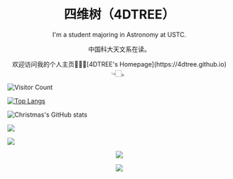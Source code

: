 <h1 align="center">四维树（4DTREE）</h1>
<p align="center">
I'm a student majoring in Astronomy at USTC. 
</p>
<p align="center">
中国科大天文系在读。
</p>
<p align="center">
欢迎访问我的个人主页🥳👉🏻[4DTREE's Homepage](https://4dtree.github.io)👈🏻。
</p>

![Visitor Count](https://profile-counter.glitch.me/Christmas/count.svg)

[![Top Langs](https://github-readme-stats.vercel.app/api/top-langs/?username=4DTREE&layout=compact)](https://github.com/4DTREE/github-readme-stats)

![Christmas's GitHub stats](https://github-readme-stats.vercel.app/api?username=Christmas&show_icons=true&theme=tokyonight)

![](https://img.shields.io/badge/Linux-FCC624?style=for-the-badge&logo=linux&logoColor=black)

![](https://img.shields.io/badge/mac%20os-000000?style=for-the-badge&logo=apple&logoColor=white)

<p align="center">
<a href="https://fxxkpython.com">
  <img align="center" src="https://github-profile-trophy.vercel.app/?username=4DTREE&row=1&column=4"/>
</a>
</p>

<p align="center">
<a href="https://fxxkpython.com">
  <img align="center" src="https://github-readme-stats.vercel.app/api?username=4DTREE&hide=contribs"/>
</a>
</p>
